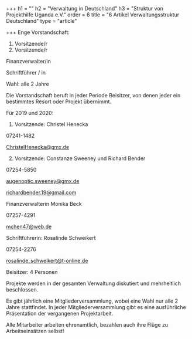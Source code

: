 +++
h1 = ""
h2 = "Verwaltung in Deutschland"
h3 = "Struktur von Projekthilfe Uganda e.V."
order = 6
title = "6 Artikel Verwaltungsstruktur Deutschland"
type = "article"

+++
Enge Vorstandschaft:

1. Vorsitzende/r
2. Vorsitzende/r

Finanzverwalter/in

Schriftführer / in

Wahl: alle 2 Jahre

Die Vorstandschaft beruft in jeder Periode Beisitzer, von denen jeder ein bestimmtes Resort oder Projekt übernimmt.

Für 2019 und 2020:

1. Vorsitzende: Christel Henecka

07241-1482

[ChristelHenecka@gmx.de](mailto:ChristelHenecka@gmx.de)

2. Vorsitzende: Constanze Sweeney und Richard Bender

07254-5850

[augenoptic.sweeney@gmx.de](mailto:augenoptic.sweeney@gmx.de)

[richardbender.19@gmail.com](mailto:richardbender.19@gmail.com)

Finanzverwalterin Monika Beck

07257-4291

[mchen47@web.de](mailto:mchen47@web.de)

Schriftführerin: Rosalinde Schweikert

07254-2276

[rosalinde_schweikert@t-online.de](mailto:rosalinde_schweikert@t-online.de)

Beisitzer: 4 Personen

Projekte werden in der gesamten Verwaltung diskutiert und mehrheitlich beschlossen.

Es gibt jährlich eine Mitgliederversammlung, wobei eine Wahl nur alle 2 Jahre stattfindet. In jeder Mitgliederversammlung gibt es eine ausführliche Präsentation der vergangenen Projektarbeit.

Alle Mitarbeiter arbeiten ehrenamtlich, bezahlen auch ihre Flüge zu Arbeitseinsätzen selbst!